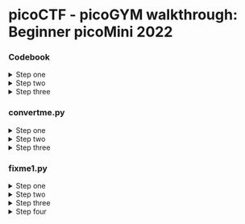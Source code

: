 # picoCTF - picoGYM walkthrough: Beginner picoMini 2022

### Codebook
<details>
  <summary>Step one</summary>
  
  <br> Start by downloading the required files using the Webshell
  ```console
  wget https://artifacts.picoctf.net/c/102/code.py
  
  wget https://artifacts.picoctf.net/c/102/codebook.txt
  ```
</details>

<details>
  <summary>Step two</summary>
  
  <br> You can use the command `ls` to check that the relevant files have been downloaded locally. Make sure that both `code.py` and `codebook.txt` are in the same directory
</details>

<details>
  <summary>Step three</summary>
  
  <br> Executing the python file `code.py` will then print the challenge flag. 
  You can do this by entering the following command 
  ```console
  python3 code.py
  ```
</details>

### convertme.py
<details>
  <summary>Step one</summary>
  
  <br> Start by downloading the required python script using the Webshell
  ```console
  wget https://artifacts.picoctf.net/c/31/convertme.py
  ```
</details>

<details>
  <summary>Step two</summary>
  
  <br> Run the python script `convertme.py `
  ```console
  python3 convertme.py
  ```
</details>

<details>
  <summary>Step three</summary>
  
  <br> You should see a randomly generated decimal value, converting this value into binary will provide the required flag. There are many websites able to convert       decimal to binary, e.g. https://www.rapidtables.com/convert/number/decimal-to-binary.html
  
  ![convertme output](https://miro.medium.com/max/720/1*EVS3VMu9wXUuJNHZaFNzCg.png)
</details>

### fixme1.py
<details>
  <summary>Step one</summary>
  
  <br> Start by downloading the required python script using the Webshell
  ```console
  wget https://artifacts.picoctf.net/c/39/fixme1.py
  ```
</details>

<details>
  <summary>Step two</summary>
  
  <br> Run the python script `fixme1.py` to see what type of error is raised
  ```console
  python3 fixme1.py
  ```
</details>

<details>
  <summary>Step three</summary>
  
  ![fixme1 error](https://miro.medium.com/max/720/1*USSa0Wo15jwnRS7OQmKyKQ.png)
  <br> You should encounter a `IndentationError` on `line 20`, to begin fixing this issue you will need to open the python file for edit
  ```console
  nano fixme1.py
  ```
</details>

<details>
  <summary>Step four</summary>
  
  <br> With the python file opened, navigate to `line 20` and remove the erroneous indents. Exit `nano` by pressing CTRL and X, making sure to save your changes. Running `fixme1.py` again will now correctly print the required flag
</details>
